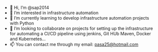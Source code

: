 - 👋 Hi, I’m @sap2014
- 👀 I’m interested in infrastructure automation
- 🌱 I’m currently learning to develop infrastructure automation projects with Python 
- 💞️ I’m looking to collaborate on projects for setting up the infrastructure for automating a CI/CD pipeline using jenkins, Git HUb Maven, Docker and Kubernetes...
- 📫 You can contact me through my email: pasa25@hotmail.com 

<!---
sap2014/sap2014 is a ✨ special ✨ repository because its `README.md` (this file) appears on your GitHub profile.
You can click the Preview link to take a look at your changes.
--->

